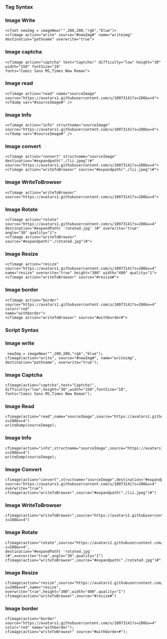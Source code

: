 ### Tag Syntax

### Image Write

```lucee
<cfset newImg = imageNew("",200,200,"rgb","blue")>
<cfimage action="write" source="#newImg#" name="writeimg" destination="pathname" overwrite="true">
```

### Image captcha

```lucee
<cfimage action="captcha" text="Captcha!" difficulty="low" height="30" width="150" fontSize="18"
fonts="Comic Sans MS,Times New Roman">
```

### Image read

```lucee
<cfimage action="read" name="sourceImage" source="https://avatars1.githubusercontent.com/u/10973141?s=280&v=4">
<cfdump var="#sourceImage#" />
```

### Image Info

```lucee
<cfimage action="info" structname="sourceImage" source="https://avatars1.githubusercontent.com/u/10973141?s=280&v=4">
<cfdump var="#sourceImage#" />

```

### Image convert

```lucee
<cfimage action="convert" structname="sourceImage" destination="#expandpath("./lii.jpeg")#"
source="https://avatars1.githubusercontent.com/u/10973141?s=280&v=4">
<cfimage action="writeToBrowser" source="#expandpath("./lii.jpeg")#">
```

### Image WriteToBrowser

```lucee
<cfimage action="writeToBrowser" source="https://avatars1.githubusercontent.com/u/10973141?s=280&v=4">
```

### Image Rotate

```lucee
<cfimage action="rotate" source="https://avatars1.githubusercontent.com/u/10973141?s=280&v=4"
destination="#expandPath( 'rotated.jpg' )#" overwrite="true" angle="30" quality="1">
<cfimage action="writeToBrowser" source="#expandpath("./rotated.jpg")#">
```

### Image Resize

```lucee
<cfimage action="resize" source="https://avatars1.githubusercontent.com/u/10973141?s=280&v=4"
name="resize" overwrite="true" height="300" width="400" quality="1">
<cfimage action="writeToBrowser" source="#resize#">

```

### Image border

```lucee
<cfimage action="border" source="https://avatars1.githubusercontent.com/u/10973141?s=280&v=4" color="red"
name="withborder">
<cfimage action="writeToBrowser" source="#withborder#">
```

### Script Syntax

### Image write

```luceescript
 newImg = imageNew("",200,200,"rgb","blue");
cfimage(action="write", source="#newImg#", name="writeimg", destination="pathname", overwrite="true");
```

### Image Captcha

```luceescript
cfimage(action="captcha",text="Captcha!", difficulty="low",height="30",width="150",fontSize="18",
fonts="Comic Sans MS,Times New Roman");
```

### Image Read

```luceescript
cfimage(action="read",name="sourceImage",source="https://avatars1.githubusercontent.com/u/10973141?s=280&v=4")
writeDump(sourceImage);
```

### Image Info

```luceescript
cfimage(action="info",structname="sourceImage",source="https://avatars1.githubusercontent.com/u/10973141?s=280&v=4")
writeDump(sourceImage);
```

### Image Convert

```luceescript
cfimage(action="convert",structname="sourceImage",destination="#expandpath("./lii.jpeg")#",
source="https://avatars1.githubusercontent.com/u/10973141?s=280&v=4" overwrite="true")
cfimage(action="writeToBrowser",source="#expandpath("./lii.jpeg")#")
```

### Image WriteToBrowser

```luceescript
cfimage(action="writeToBrowser",source="https://avatars1.githubusercontent.com/u/10973141?s=280&v=4")
```

### Image Rotate

```luceescript
cfimage(action="rotate",source="https://avatars1.githubusercontent.com/u/10973141?s=280&v=4",
destination="#expandPath( 'rotated.jpg' )#",overwrite="true",angle="30",quality="1")
cfimage(action="writeToBrowser",source="#expandpath("./rotated.jpg")#")
```

### Image Resize

```luceescript
cfimage(action="resize",source="https://avatars1.githubusercontent.com/u/10973141?s=280&v=4",name="resize",
overwrite="true",height="300",width="400",quality="1")
cfimage(action="writeToBrowser",source="#resize#")
```

### Image border

```luceescript
cfimage(action="border" source="https://avatars1.githubusercontent.com/u/10973141?s=280&v=4" color="red" name="withborder");
cfimage(action="writeToBrowser" source="#withborder#");

```